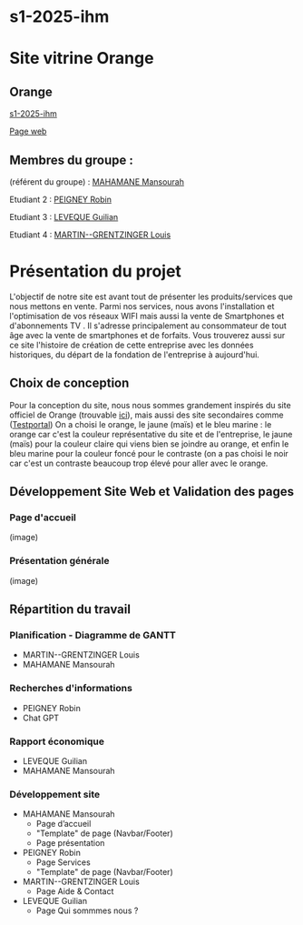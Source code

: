 # s1-2025-ihm
# Site vitrine Orange  

## Orange    

[s1-2025-ihm](https://github.com/Louis7012/s1-2025-ihm)

[Page web](https://louis7012.github.io/s1-2025-ihm/)

## Membres du groupe :

(référent du groupe) : [MAHAMANE Mansourah](mailto:mansourah.mahamane@edu.univ-fcomte.fr) 
 
Etudiant 2 : [PEIGNEY Robin](mailto:robin.peigney@edu.univ-fcomte.fr)
 
Etudiant 3 : [LEVEQUE Guilian](mailto:guilian.leveque@edu.univ-fcomte.fr)
 
Etudiant 4 : [MARTIN--GRENTZINGER Louis](mailto:louis.martin--grentzinger@edu.univ-fcomte.fr) 


# Présentation du projet

L'objectif de notre site est avant tout de présenter les produits/services que nous mettons en vente. Parmi nos services, nous avons l'installation et l'optimisation de vos réseaux WIFI mais aussi la vente de Smartphones et d'abonnements TV . Il s'adresse principalement au consommateur de tout âge avec la vente de smartphones et de forfaits. Vous trouverez aussi sur ce site l'histoire de création de cette entreprise avec les données historiques, du départ de la fondation de l'entreprise à aujourd'hui.

## Choix de conception

Pour la conception du site, nous nous sommes grandement inspirés du site officiel de Orange (trouvable [ici](https://www.orange.fr/portail)), mais aussi des site secondaires comme ([Testportal](https://www.testportal.net/)) On a choisi le orange, le jaune (maïs) et le bleu marine : le orange car c'est la couleur représentative du site et de l'entreprise, le jaune (maïs) pour la couleur claire qui viens bien se joindre au orange, et enfin le bleu marine pour la couleur foncé pour le contraste (on a pas choisi le noir car c'est un contraste beaucoup trop élevé pour aller avec le orange. 

## Développement Site Web et Validation des pages

### Page d'accueil
(image)

### Présentation générale
(image)


## Répartition du travail

### Planification - Diagramme de GANTT

- MARTIN--GRENTZINGER Louis
- MAHAMANE Mansourah

### Recherches d'informations

- PEIGNEY Robin
- Chat GPT

### Rapport économique

- LEVEQUE Guilian
- MAHAMANE Mansourah

### Développement site

- MAHAMANE Mansourah
  - Page d’accueil
  - "Template" de page (Navbar/Footer)
  - Page présentation
- PEIGNEY Robin
  - Page Services
  - "Template" de page (Navbar/Footer)
- MARTIN--GRENTZINGER Louis
  - Page Aide & Contact
- LEVEQUE Guilian
  - Page Qui sommmes nous ?
 

